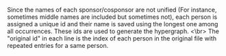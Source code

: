 Since the names of each sponsor/cosponsor are not unified (For instance, sometimes middle names are included but sometimes not), each person is assigned a unique id and their name is saved using the longest one among all occurrences. These ids are used to generate the hypergraph. <\br>
The "original id" in each line is the index of each person in the original file with repeated entries for a same person.
